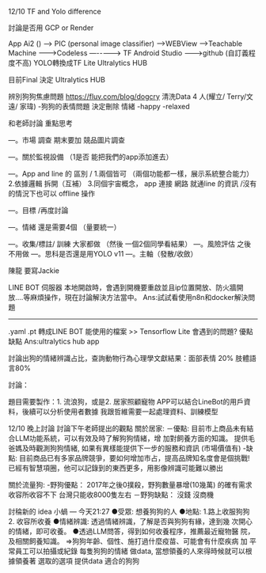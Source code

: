 12/10
TF and Yolo difference 

討論是否用 GCP or Render

 App 
Ai2 () 
—-> PIC (personal image classifier)
    —->WEBView —->Teachable Machine —-->Codeless 
                        —-----> TF
Android Studio —-->github (自訂義程度不高)
    YOLO轉換成TF Lite
Ultralytics HUB


目前Final 決定 Ultralytics HUB


辨別狗狗焦慮問題
https://fluv.com/blog/dogcry
清洗Data 4 人(耀立/ Terry/文遠/ 家瑋)
-狗狗的表情問題
決定刪除 情緒
    -happy
    -relaxed


和老師討論 重點思考 


—。市場 調查 期末要加 競品圖片調查 

—。關於監視設備 （1是否 能把我們的app添加進去）

—。App and line 的 區別 
/
1.兩個皆可 （兩個功能都一樣，展示系統整合能力）
2.依據邏輯 拆開（互補）
3.同個宇宙概念， app 連接 網路 就通line 的資訊 /沒有的情況下也可以 offline 操作



—。目標 /再度討論 


—。情緒 還是需要4個 （量要統一） 

—。收集/標註/ 訓練
大家都做 （然後 一個2個同學看結果）
—。風險評估 之後不用做
—。思科是否還是用YOLO v11
—。主軸（發散/收斂） 



陳龍 要寫Jackie



LINE BOT 伺服器 本地開啟時，會遇到開機要重啟並且ip位置開放、防火牆開放....等麻煩操作，現在討論解決方法當中。
Ans:試試看使用n8n和docker解決問題

---------------------------------
.yaml .pt 轉成LINE BOT 能使用的檔案 >> Tensorflow Lite 會遇到的問題?  優點缺點
Ans:ultralytics hub app

討論出狗的情緒辨識占比，查詢動物行為心理學文獻結果：面部表情 20%  肢體語言80%

討論：

題目需要製作：1. 流浪狗，或是2. 居家照顧寵物
APP可以結合LineBot的用戶資料，後續可以分析使用者數據
我跟哲維需要一起處理資料、訓練模型

12/10 晚上討論
討論下午老師提出的觀點
    關於居家:
        －優點:
目前市上商品未有結合LLM功能系統，可以有效及時了解狗狗情緒，增  加對飼養方面的知識。 
    提供毛爸媽及時觀測狗狗情緒, 如果有異樣能提供下一步的服務和資訊 (市場價值有)
-缺點:
    目前商品已有多家品牌競爭，要如何增加市占，提高品牌知名度會是個挑戰!
已經有智慧項圈，他可以記錄到的東西更多，用影像辨識可能難以勝出


關於流量狗:
        -野狗優點：
2017年之後0撲殺，野狗數量暴增(10幾萬) 的確有需求 
        收容所收容不下 台灣只能收8000隻左右
－野狗缺點：
沒錢 沒商機 

討稐新的 idea 
小蝸
—
今天21:27
●受眾: 想養狗狗的人 ●地點: 1.路上收服狗狗 2. 收容所收養 ●情緒辨識: 透過情緒辨識，了解是否與狗狗有緣，達到幾 次開心的情緒，即可收養。 ●透過LLM問答，得到如何收養程序，推薦最近寵物醫 院，及相關飼養知識。 =>狗狗年齡、個性、施打過什麼疫苗、可能會有什麼疾病
加
平常員工可以拍攝或紀錄 每隻狗狗的情緒 做data, 當想領養的人來得時候就可以根據領養著 選取的選項 提供data 適合的狗狗


